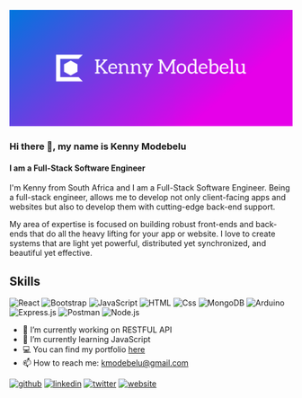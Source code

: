 
![Design and Development](https://github.com/KennyMod/KennyMod/blob/main/cover.png)

### Hi there 👋, my name is Kenny Modebelu
#### I am a Full-Stack Software Engineer

I'm Kenny from South Africa and I am a Full-Stack Software Engineer. Being a full-stack engineer, allows me to develop not only client-facing apps and websites but also to develop them with cutting-edge back-end support.

My area of expertise is focused on building robust front-ends and back-ends that do all the heavy lifting for your app or website. I love to create systems that are light yet powerful, distributed yet synchronized, and beautiful yet effective.

## Skills

<p>
  <img alt="React" src="https://img.shields.io/badge/React-61DAFB?logo=react&logoColor=white&style=for-the-badge" />
  <img alt="Bootstrap" src="https://img.shields.io/badge/Bootstrap-DD0031?logo=bootstrap&logoColor=white&style=for-the-badge" />
  <img alt="JavaScript" src="https://img.shields.io/badge/JavaScript-F7DF1E?logo=javascript&logoColor=white&style=for-the-badge" />
  <img alt="HTML" src="https://img.shields.io/badge/HTML-E34F26?logo=html5&logoColor=white&style=for-the-badge" />
  <img alt="Css" src="https://img.shields.io/badge/CSS-1572B6?logo=css3&logoColor=white&style=for-the-badge" />
  <img alt="MongoDB" src="https://img.shields.io/badge/MongoDB-CC6699?logo=MongoDB&logoColor=white&style=for-the-badge" />
  <img alt="Arduino" src="https://img.shields.io/badge/Arduino-663399?logo=Arduino&logoColor=white&style=for-the-badge" />
  <img alt="Express.js" src="https://img.shields.io/badge/Express.js-E10098?logo=Express.js&logoColor=white&style=for-the-badge" />
  <img alt="Postman" src="https://img.shields.io/badge/Postman-239120?logo=Postman&logoColor=white&style=for-the-badge" />
  <img alt="Node.js" src="https://img.shields.io/badge/Node.js-000000?logo=node.js&logoColor=white&style=for-the-badge" />
</p>

- 🔭 I’m currently working on RESTFUL API 
- 🌱 I’m currently learning JavaScript
- 💻 You can find my portfolio [here](https://kennymodebelu.netlify.app)
- 📫 How to reach me: kmodebelu@gmail.com 


[<img src='https://cdn.jsdelivr.net/npm/simple-icons@3.0.1/icons/github.svg' alt='github' height='40'>](https://github.com/KennyMod)  [<img src='https://cdn.jsdelivr.net/npm/simple-icons@3.0.1/icons/linkedin.svg' alt='linkedin' height='40'>](https://www.linkedin.com/in/https://www.linkedin.com/in/kenechukwu-modebelu-635391201//)  [<img src='https://cdn.jsdelivr.net/npm/simple-icons@3.0.1/icons/twitter.svg' alt='twitter' height='40'>](https://twitter.com/@kenechukwumodeb)  [<img src='https://cdn.jsdelivr.net/npm/simple-icons@3.0.1/icons/icloud.svg' alt='website' height='40'>](kennymodebelu.netlify.app)  






